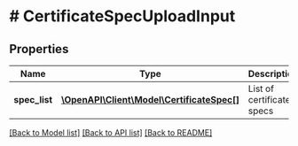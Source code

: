 # # CertificateSpecUploadInput

## Properties

Name | Type | Description | Notes
------------ | ------------- | ------------- | -------------
**spec_list** | [**\OpenAPI\Client\Model\CertificateSpec[]**](CertificateSpec.md) | List of certificate specs |

[[Back to Model list]](../../README.md#models) [[Back to API list]](../../README.md#endpoints) [[Back to README]](../../README.md)
